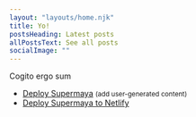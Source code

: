 ```yaml
---
layout: "layouts/home.njk"
title: Yo!
postsHeading: Latest posts
allPostsText: See all posts
socialImage: ""
---
```


Cogito ergo sum

<ul>
    <li>
        <a href="#">Deploy Supermaya</a> <small>(add user-generated content)</small>
    </li>
    <li>
        <a href="https://app.netlify.com/start/deploy?repository=https://github.com/MadeByMike/supermaya">Deploy Supermaya to Netlify</a>
    </li>
</ul>
